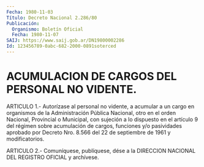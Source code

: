 ```yaml
---
Fecha: 1980-11-03
Título: Decreto Nacional 2.286/80
Publicación:
  Organismo: Boletín Oficial
  Fecha: 1980-11-07
SAIJ: https://www.saij.gob.ar/DN19800002286
Id: 123456789-0abc-682-2000-0891soterced
---
```

# ACUMULACION DE CARGOS DEL PERSONAL NO VIDENTE.

<a id="1"></a>
ARTICULO 1.- Autorízase al personal no vidente, a acumular a un cargo  en organismos de la Administración Pública Nacional, otro en el orden  Nacional,  Provincial  o  Municipal,  con  sujeción  a lo dispuesto  en  el  artículo  9  del  régimen  sobre  acumulación de cargos, funciones y/o pasividades aprobado por Decreto  Nro.  8.566 del 22 de septiembre de 1961 y modificatorios.

<a id="2"></a>
ARTICULO  2.-  Comuníquese,  publíquese,  dése  a la DIRECCION NACIONAL DEL REGISTRO OFICIAL y archívese.